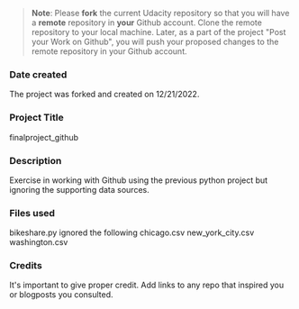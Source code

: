 >**Note**: Please **fork** the current Udacity repository so that you will have a **remote** repository in **your** Github account. Clone the remote repository to your local machine. Later, as a part of the project "Post your Work on Github", you will push your proposed changes to the remote repository in your Github account.

### Date created
The project was forked and created on 12/21/2022.

### Project Title
finalproject_github

### Description
Exercise in working with Github using the previous python project but ignoring the supporting data sources.

### Files used
bikeshare.py 
ignored the following
	chicago.csv
	new_york_city.csv
	washington.csv


### Credits
It's important to give proper credit. Add links to any repo that inspired you or blogposts you consulted.

